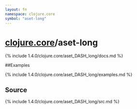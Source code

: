 ```yaml
---
layout: fn
namespace: clojure.core
symbol: "aset-long"
---
```


# [clojure.core](../)/aset-long

{% include 1.4.0/clojure.core/aset_DASH_long/docs.md %}

##Examples

{% include 1.4.0/clojure.core/aset_DASH_long/examples.md %}
## Source
{% include 1.4.0/clojure.core/aset_DASH_long/src.md %}

